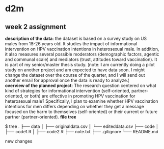 # d2m
## week 2 assignment 
**description of the data**: the dataset is based on a survey study on US males from 18-26 years old. It studies the impact of informational intervention on HPV vaccination intentions in heterosexual  male. In addition, it also measures several possible moderators (demographic factors, agentic and communal scale) and mediators (trust, attitudes toward vaccination). It is part of my senior/master thesis study.
(note: I am currently doing a pilot study on another project and am expected to have data soon. I might change the dataset over the course of the quarter, and I will send out another email for approval once the data is ready to analyze.)  
**overview of the planned project**: The research question centered on what kind of strategies for informational intervention (self-oriented, partner-oriented, or both) are effective in promoting HPV vaccination for heterosexual male? Specifically, I plan to examine whether HPV vaccination intentions for men differs depending on whether they get a message focused on the harm to themselves (self-oriented) or their current or future partner (partner-oriented).
**file tree**

$ tree 
.
├── data 
│   ├── originaldata.csv
│   └── editeddata.csv 
├── code
│   ├── code1.R
│   ├── code2.R
├── note.txt 
├── .gitignore 
└── README.md

new changes 
